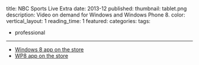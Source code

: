 title: NBC Sports Live Extra
date: 2013-12
published:
thumbnail: tablet.png
description: Video on demand for Windows and Windows Phone 8.
color:
vertical_layout: 1
reading_time: 1
featured:
categories:
tags:
- professional
---

- [Windows 8 app on the store](http://apps.microsoft.com/windows/en-us/app/nbc-sports-live-extra/e15ed754-98ec-4ab5-9285-b9eddc3e9251)
- [WP8 app on the store](http://www.windowsphone.com/en-us/store/app/nbc-sports-live-extra/2bfb700d-7703-45ac-818e-677857b3b849)
